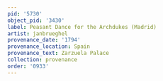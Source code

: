 ```yaml
---
pid: '5730'
object_pid: '3430'
label: Peasant Dance for the Archdukes (Madrid)
artist: janbrueghel
provenance_date: '1794'
provenance_location: Spain
provenance_text: Zarzuela Palace
collection: provenance
order: '0933'
---
```

